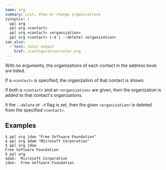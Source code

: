 ```yaml
---
name: org
summary: List, show or change organizations
synopsis: |
  ppl org
  ppl org <contact>
  ppl org <contact> <organization>
  ppl org <contact> (-d | --delete) <organization>
see_also:
  - text: color output
    href: /configuration/color_org
---
```


With no arguments, the organizations of each contact in the address book are
listed.

If a `<contact>` is specified, the organization of that contact is shown.

If both a `<contact>` and an `<organization>` are given, then the organization
is added to that contact's organizations.

It the `--delete` or `-d` flag is set, then the given `<organization>` is
deleted from the specified `<contact>`.

## Examples

    $ ppl org jdoe "Free Software Foundation"
    $ ppl org adam "Microsoft Corporation"
    $ ppl org jdoe
    Free Software Foundation
    $ ppl org
    adam:  Microsoft Corporation
    jdoe:  Free Software Foundation


